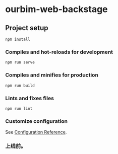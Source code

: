 <!--
 * @Author: zk
 * @Date: 2021-02-07 14:58:16
 * @LastEditors: zk
 * @LastEditTime: 2021-02-21 17:40:52
 * @description: 
-->
# ourbim-web-backstage

## Project setup
```
npm install
```

### Compiles and hot-reloads for development
```
npm run serve
```

### Compiles and minifies for production
```
npm run build
```

### Lints and fixes files
```
npm run lint
```

### Customize configuration
See [Configuration Reference](https://cli.vuejs.org/config/).
### 上线前。
